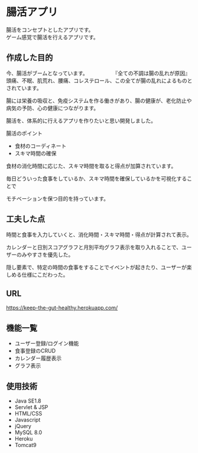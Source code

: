 # 腸活アプリ


腸活をコンセプトとしたアプリです。    
ゲーム感覚で腸活を行えるアプリです。




## 作成した目的

今、腸活がブームとなっています。　　　　　
『全ての不調は腸の乱れが原因』　　　　　　
頭痛、不眠、肌荒れ、腰痛、コレステロール、この全てが腸の乱れによるものとされています。　　

腸には栄養の吸収と、免疫システムを作る働きがあり、腸の健康が、老化防止や病気の予防、心の健康につながります。　　

腸活を、体系的に行えるアプリを作りたいと思い開発しました。　　



腸活のポイント　　

- 食材のコーディネート　　
- スキマ時間の確保　　　　

食材の消化時間に応じた、スキマ時間を取ると得点が加算されています。　　　

毎日どういった食事をしているか、スキマ時間を確保しているかを可視化することで　　　

モチベーションを保つ目的を持っています。　　



## 工夫した点

時間と食事を入力していくと、消化時間・スキマ時間・得点が計算されて表示。　　

カレンダーと日別スコアグラフと月別平均グラフ表示を取り入れることで、ユーザーのみやすさを優先した。　　

隠し要素で、特定の時間の食事をすることでイベントが起きたり、ユーザーが楽しめる仕様にこだわった。　　




## URL
 https://keep-the-gut-healthy.herokuapp.com/





## 機能一覧
- ユーザー登録/ログイン機能
- 食事登録のCRUD
- カレンダー履歴表示
- グラフ表示






## 使用技術
- Java SE1.8
- Servlet & JSP
- HTML/CSS
- Javascript
- jQuery
- MySQL 8.0
- Heroku
- Tomcat9
